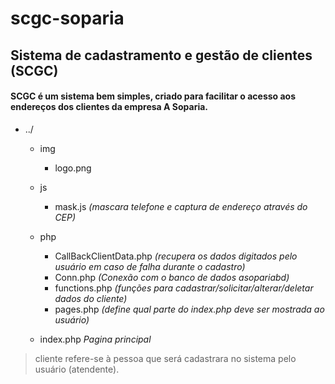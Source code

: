 # scgc-soparia

## Sistema de cadastramento e gestão de clientes (SCGC)

#### SCGC é um sistema bem simples, criado para facilitar o acesso aos endereços dos clientes da empresa A Soparia.

- ../
    
    - img
        - logo.png
    
    - js
        - mask.js                   *(mascara telefone e captura de endereço através do CEP)*
    
    - php
        - CallBackClientData.php    *(recupera os dados digitados pelo usuário em caso de falha durante o cadastro)*
        - Conn.php                  *(Conexão com o banco de dados asopariabd)*
        - functions.php             *(funções para cadastrar/solicitar/alterar/deletar dados do cliente)*
        - pages.php                 *(define qual parte do index.php deve ser mostrada ao usuário)*
    
    - index.php *Pagina principal*


> cliente refere-se à pessoa que será cadastrara no sistema pelo usuário (atendente).